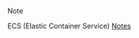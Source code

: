 <br>

> [!NOTE]
> ECS (Elastic Container Service) <a href="https://github.com/membranes/iac/tree/master/compute/data/ecs" target="_blank">Notes</a>

<br>
<br>

<br>
<br>

<br>
<br>

<br>
<br>
